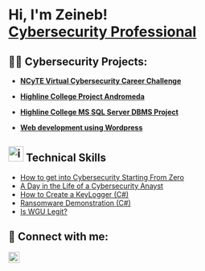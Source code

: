 
<h1>Hi, I'm Zeineb! <br/><a href="https://www.linkedin.com/in/zeineb-ahmed/">Cybersecurity Professional</a></h1>

<h2>👨‍💻 Cybersecurity  Projects:</h2>

- <b><a href="https://github.com/zeinebAhmed2/NCyTE-Cybersecurity-Career-Challenge"/>NCyTE Virtual Cybersecurity Career Challenge</a></b>

- <b><a href="https://github.com/zeinebAhmed2/ProjectAndromeda"/>Highline College Project Andromeda</a></b>
- <b><a href="https://github.com/zeinebAhmed2/SQL-DBMS"/>Highline College MS SQL Server DBMS Project</a></b>
- <b><a href="https://github.com/zeinebAhmed2/#"/>Web development using Wordpress</a></b>


<h2><img width="30" alt="image" src="https://github.com/zeinebAhmed2/homepage/assets/149847308/4eb547f9-82c2-45a2-9757-6d2851e59f0c">
Technical Skills</h2>


- [How to get into Cybersecurity Starting From Zero](https://www.youtube.com/watch?v=a83ASGn_V_s)
- [A Day in the Life of a Cybersecurity Anayst](https://www.youtube.com/watch?v=uHy3oM7NnoU)
- [How to Create a KeyLogger (C#)](https://www.youtube.com/watch?v=N-L9hklSlNk)
- [Ransomware Demonstration (C#)](https://www.youtube.com/watch?v=OfvdQeh79s0)
- [Is WGU Legit?](https://www.youtube.com/watch?v=E2MwRWxDBkA)

<h2> 🤳 Connect with me:</h2>

[<img align="left" alt="JoshMadakor | LinkedIn" width="22px" src="https://cdn.jsdelivr.net/npm/simple-icons@v3/icons/linkedin.svg" />][linkedin]


[twitter]: https://twitter.com/joshmadakor
[youtube]: https://www.youtube.com/c/joshmadakor
[instagram]: https://www.instagram.com/joshmadakor/
[linkedin]: https://www.linkedin.com/in/zeineb-ahmed

<!--
**joshmadakor1/joshmadakor1** is a ✨ _special_ ✨ repository because its `README.md` (this file) appears on your GitHub profile.

Here are some ideas to get you started:

- 🔭 I’m currently working on ...
- 🌱 I’m currently learning ...
- 👯 I’m looking to collaborate on ...
- 🤔 I’m looking for help with ...
- 💬 Ask me about ...
- 📫 How to reach me: ...
- 😄 Pronouns: ...
- ⚡ Fun fact: ...
-->

